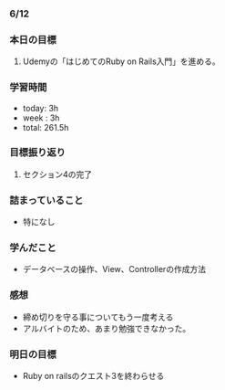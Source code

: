 ### 6/12
### 本日の目標
1.  Udemyの「はじめてのRuby on Rails入門」を進める。
### 学習時間
- today: 3h
- week : 3h
- total: 261.5h
### 目標振り返り
1. セクション4の完了
### 詰まっていること
- 特になし
### 学んだこと
- データベースの操作、View、Controllerの作成方法
### 感想
- 締め切りを守る事についてもう一度考える
- アルバイトのため、あまり勉強できなかった。
### 明日の目標
- Ruby on railsのクエスト3を終わらせる
